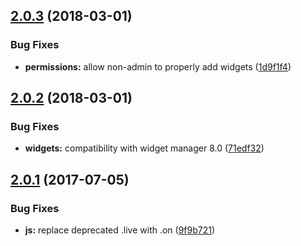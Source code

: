 <a name="2.0.3"></a>
## [2.0.3](https://github.com/AU-Landing-Project/au_sets/compare/2.0.2...v2.0.3) (2018-03-01)


### Bug Fixes

* **permissions:** allow non-admin to properly add widgets ([1d9f1f4](https://github.com/AU-Landing-Project/au_sets/commit/1d9f1f4))



<a name="2.0.2"></a>
## [2.0.2](https://github.com/AU-Landing-Project/au_sets/compare/2.0.1...v2.0.2) (2018-03-01)


### Bug Fixes

* **widgets:** compatibility with widget manager 8.0 ([71edf32](https://github.com/AU-Landing-Project/au_sets/commit/71edf32))



<a name="2.0.1"></a>
## [2.0.1](https://github.com/AU-Landing-Project/au_sets/compare/2.0.0...v2.0.1) (2017-07-05)


### Bug Fixes

* **js:** replace deprecated .live with .on ([9f9b721](https://github.com/AU-Landing-Project/au_sets/commit/9f9b721))



